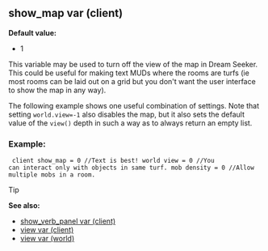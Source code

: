 ## show_map var (client)

**Default value:**
+   1


This variable may be used to turn off the view of the map in
Dream Seeker. This could be useful for making text MUDs where the rooms
are turfs (ie most rooms can be laid out on a grid but you don\'t want
the user interface to show the map in any way). 

The following
example shows one useful combination of settings. Note that setting
`world.view=-1` also disables the map, but it also sets the default
value of the `view()` depth in such a way as to always return an empty
list.
### Example:

``` dm
 client show_map = 0 //Text is best! world view = 0 //You
can interact only with objects in same turf. mob density = 0 //Allow
multiple mobs in a room. 
```


> [!TIP] 
> **See also:**
> +   [show_verb_panel var (client)](/ref/client/var/show_verb_panel.md) 
> +   [view var (client)](/ref/client/var/view.md) 
> +   [view var (world)](/ref/world/var/view.md) <!-- -->